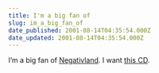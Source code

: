 ```yaml
---
title: I'm a big fan of
slug: im_a_big_fan_of
date_published: 2001-08-14T04:35:54.000Z
date_updated: 2001-08-14T04:35:54.000Z
---
```


I’m a big fan of [Negativland](http://www.negativland.com). I want [this CD](http://cgi.ebay.com/aw-cgi/eBayISAPI.dll?ViewItem&amp;item=1454908085).
